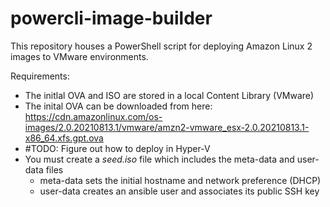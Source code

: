 # powercli-image-builder

This repository houses a PowerShell script for deploying Amazon Linux 2 images to VMware environments.

Requirements:
- The initlal OVA and ISO are stored in a local Content Library (VMware)
- The inital OVA can be downloaded from here: https://cdn.amazonlinux.com/os-images/2.0.20210813.1/vmware/amzn2-vmware_esx-2.0.20210813.1-x86_64.xfs.gpt.ova
- #TODO: Figure out how to deploy in Hyper-V
- You must create a *seed.iso* file which includes the meta-data and user-data files
  - meta-data sets the initial hostname and network preference (DHCP)
  - user-data creates an ansible user and associates its public SSH key
